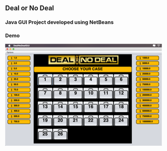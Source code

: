 ## Deal or No Deal
### Java GUI Project developed using NetBeans

### Demo
<p align="center">
  <img src="demo.png" title="Demo">
</p>
